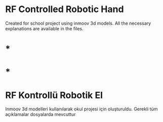 # RF Controlled Robotic Hand
 Created for school project using inmoov 3d models. All the necessary explanations are available in the files.
# *
# *
# RF Kontrollü Robotik El
 Inmoov 3d modelleri kullanılarak okul projesi için oluşturuldu. Gerekli tüm açıklamalar dosyalarda mevcuttur
